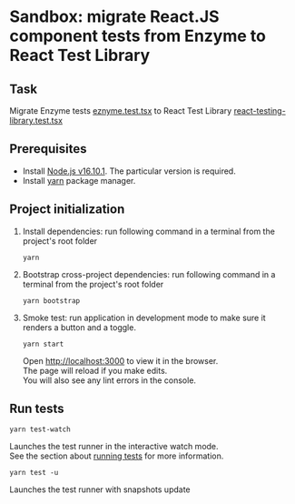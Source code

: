 # Sandbox: migrate React.JS component tests from Enzyme to React Test Library

## Task
Migrate Enzyme tests [eznyme.test.tsx](./src/tests/eznyme.test.tsx) to React Test Library [react-testing-library.test.tsx](./src/tests/react-testing-library.test.tsx)


## Prerequisites
- Install [Node.js v16.10.1](https://nodejs.org/en/download/current). The particular version is required.
- Install [yarn](https://classic.yarnpkg.com/lang/en/docs/install/#windows-stable) package manager.

## Project initialization
1) Install dependencies: run following command in a terminal from the project's root folder
    ```
    yarn
    ```
2) Bootstrap cross-project dependencies: run following command in a terminal from the project's root folder
    ```
    yarn bootstrap
    ```
3) Smoke test: run application in development mode to make sure it renders a button and a toggle.
    ```
    yarn start
    ```
    Open [http://localhost:3000](http://localhost:3000) to view it in the browser.\
    The page will reload if you make edits.\
    You will also see any lint errors in the console.


## Run tests
```
yarn test-watch
```
Launches the test runner in the interactive watch mode.\
See the section about [running tests](https://facebook.github.io/create-react-app/docs/running-tests) for more information.

```
yarn test -u
```
Launches the test runner with snapshots update
